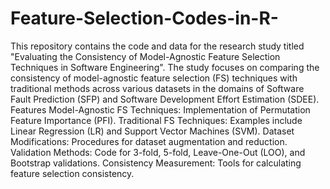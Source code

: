 # Feature-Selection-Codes-in-R-
This repository contains the code and data for the research study titled "Evaluating the Consistency of Model-Agnostic Feature Selection Techniques in Software Engineering". The study focuses on comparing the consistency of model-agnostic feature selection (FS) techniques with traditional methods across various datasets in the domains of Software Fault Prediction (SFP) and Software Development Effort Estimation (SDEE).
Features
Model-Agnostic FS Techniques: Implementation of Permutation Feature Importance (PFI).
Traditional FS Techniques: Examples include Linear Regression (LR) and Support Vector Machines (SVM).
Dataset Modifications: Procedures for dataset augmentation and reduction.
Validation Methods: Code for 3-fold, 5-fold, Leave-One-Out (LOO), and Bootstrap validations.
Consistency Measurement: Tools for calculating feature selection consistency.
